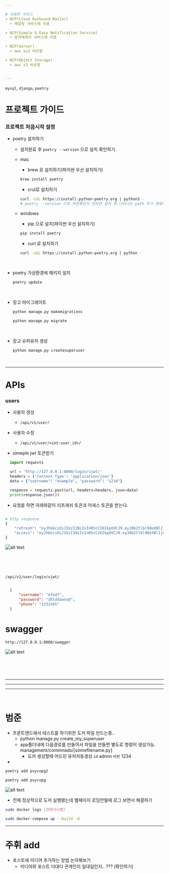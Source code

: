 ```yaml
---  

# 사용한 서비스  
- NCP(Cloud Outbound Mailer)
  - 메일링 서비스에 이용

- NCP(Simple & Easy Notification Service)
  - 문자메세지 서비스에 이용

- NCP(Server)
  - aws ec2 비슷함

- NCP(Object Storage)
  - aws s3 비슷함


---  
```


`mysql`, `django`, `poetry`

# 프로젝트 가이드  

### 프로젝트 처음시작 설정  

- poetry 설치하기  
  - 설치완료 후 `poetry --version` 으로 설치 확인하기.  

  - mac  
    - brew 로 설치하기(파이썬 우선 설치하기)  
    ```bash
    brew install poetry
    ```

    - crul로 설치하기

    ```bash
    curl -sSL https://install.python-poetry.org | python3 -
    # poetry --version 으로 버전확인이 안되면 설치 후 나타나는 path 추가 명령어 실행해야함. 
    ```

  - windows  
    - pip 으로 설치(파이썬 우선 설치하기)  
    ```bash
    pip install poetry
    ```

    - curl 로 설치하기
    ```bash
    curl -sSL https://install.python-poetry.org | python -
    ```

<br>

- poetry 가상환경에 패키지 설치  
   
  ```bash
  poetry update
  ```

<br>

- 장고 마이그레이트  

  ```bash
  python manage.py makemigrations
  ```

  ```bash
  python manage.py migrate
  ```

<br>

- 장고 슈퍼유저 생성  

  ```bash
  python manage.py createsuperuser
  ```

<br>


---  

# APIs  

### users

- 사용자 생성
  - `/api/v1/user/`

- 사용자 수정
  - `/api/v1/user/<int:user_id>/`


- simeple jwt 토큰받기

```python
  import requests

  url = 'http://127.0.0.1:8000/login/sjwt/'
  headers = {'Content-Type': 'application/json'}
  data = {"username": "example", "password": "1234"}

  response = requests.post(url, headers=headers, json=data)
  print(response.json())
```
- 요청을 하면 아래와같이 리프래쉬 토큰과 어새스 토큰을 받는다.

```bash

# http response
{
    "refresh": "eyJhbGciOiJIUzI1NiIsInR5cCI6IkpXVCJ9.eyJ0b2tlbl90eXBlIjoicmVmcmVzaCIsImV4cCI6MTcxNDEyMzU5MywiaWF0IjoxNzE0MDM3MTkzLCJqdGkiOiI1MmQ4N2IwOGM0NTU0YTU4YThkNTA4Nzg5ODBjM2IzMSIsInVzZXJfaWQiOjF9.XInfEFNPpafiY1h6kzqJixhyeg3oyABjvS6ZL2TvKOw",
    "access": "eyJhbGciOiJIUzI1NiIsInR5cCI6IkpXVCJ9.eyJ0b2tlbl90eXBlIjoiYWNjZXNzIiwiZXhwIjoxNzE0MDM3NDkzLCJpYXQiOjE3MTQwMzcxOTMsImp0aSI6IjRmZWU3ODc4ZmJiOTRmMTc5MmQxNzBiOGYxOWJhNDNhIiwidXNlcl9pZCI6MX0.hADxc7ys6uGAnVyNFs_oFBHIZhkbZiyJpKbl93Kt-g0"
}

```


![alt text](images/markdown-image.png)  


<br>

<br>

<br>

`/api/v1/user/login/sjwt/`

```json

  {
      "username": "efedf", 
      "password": "1Rlddawns@", 
      "phone": "1233345"
  }

```

# swagger
```bash
http://127.0.0.1:8000/swagger
```

![alt text](images/markdown-image-2.png)



<br>

<br>

<br>

---  
---  
---  

<br>

# 범준
- 프론트엔드에서 테스트를 하기위한 도커 파일 만드는중..  
  -  python manage.py create_my_superuser
  -  app폴더내에 다음경로를 만들어서 파일을 만들면 별도로 명령어 생성가능. management/commnads/[somefilename.py]
     -  도커 생성할때 어드민 유저자동생성 `id` admin `비번` 1234
-  





```bash
poetry add psycopg2
```

```bash
poetry add psycopg
```

![alt text](images/markdown-image-1.png)

- 전체 정상적으로 도커 실행됐는데 웹페이지 로딩안될때 로그 보면서 해결하기  
```bash
sudo docker logs [컨테이너명]
```


```bash
sudo docker-compose up --build -d
```


---




# 주휘 add
- 포스트에 미디어 추가하는 방법 논의해보기
  - 미디어와 포스트 다대다 관계인지 일대일인지.. ??? (확인하기)



